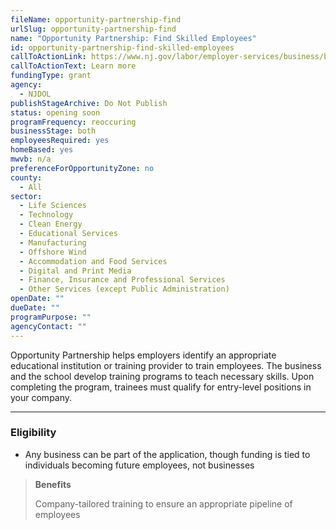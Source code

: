 ```yaml
---
fileName: opportunity-partnership-find
urlSlug: opportunity-partnership-find
name: "Opportunity Partnership: Find Skilled Employees"
id: opportunity-partnership-find-skilled-employees
callToActionLink: https://www.nj.gov/labor/employer-services/business/businessprograms.shtml?open=specialty
callToActionText: Learn more
fundingType: grant
agency:
  - NJDOL
publishStageArchive: Do Not Publish
status: opening soon
programFrequency: reoccuring
businessStage: both
employeesRequired: yes
homeBased: yes
mwvb: n/a
preferenceForOpportunityZone: no
county:
  - All
sector:
  - Life Sciences
  - Technology
  - Clean Energy
  - Educational Services
  - Manufacturing
  - Offshore Wind
  - Accommodation and Food Services
  - Digital and Print Media
  - Finance, Insurance and Professional Services
  - Other Services (except Public Administration)
openDate: ""
dueDate: ""
programPurpose: ""
agencyContact: ""
---
```


Opportunity Partnership helps employers identify an appropriate educational institution or training provider to train employees. The business and the school develop training programs to teach necessary skills. Upon completing the program, trainees must qualify for entry-level positions in your company.

---

### Eligibility

- Any business can be part of the application, though funding is tied to individuals becoming future employees, not businesses

> **Benefits**
>
> Company-tailored training to ensure an appropriate pipeline of employees
